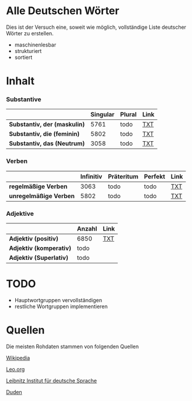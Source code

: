 # Alle Deutschen Wörter

Dies ist der Versuch eine, soweit wie möglich, vollständige Liste deutscher Wörter zu erstellen.

- maschinenlesbar
- strukturiert
- sortiert 

# Inhalt

### Substantive 

<table>
  <thead>
    <tr>
      <th></th>
      <th><b>Singular</b></th>
      <th><b>Plural<b></th>
      <th><b>Link</b>
    </tr>
  </thead>
  <tbody>
    <tr>
      <td><b>Substantiv, der (maskulin)<b></td>
      <td>5761</td>
      <td>todo</td>
      <td><a href="https://github.com/cpos/AlleDeutschenWoerter/blob/main/Substantive/substantiv_singular_der.txt">TXT</a>
    </tr>
    <tr>
      <td><b>Substantiv, die (feminin)</b></td>
      <td>5802</td>
      <td>todo</td>
      <td><a href="https://github.com/cpos/AlleDeutschenWoerter/blob/main/Substantive/substantiv_singular_die.txt">TXT</a>
    </tr>
    <tr>
      <td><b>Substantiv, das (Neutrum)</b></td>
      <td>3058</td>
      <td>todo</td>
      <td><a href="https://github.com/cpos/AlleDeutschenWoerter/blob/main/Substantive/substantiv_singular_das.txt">TXT</a>
    </tr>
  </tbody>
</table>

### Verben 

<table>
  <thead>
    <tr>
      <th></th>
      <th><b>Infinitiv</b></th>
      <th><b>Präteritum<b></th>
      <th><b>Perfekt</b></th>
      <th><b>Link</b></th>
    </tr>
  </thead>
  <tbody>
    <tr>
      <td><b>regelmäßige Verben<b></td>
      <td>3063</td>
      <td>todo</td>
      <td>todo</td>
      <td><a href="https://github.com/cpos/AlleDeutschenWoerter/blob/main/Verben/Verben_regelmaesig.txt">TXT</a>
    </tr>
    <tr>
      <td><b>unregelmäßige Verben</b></td>
      <td>5802</td>
      <td>todo</td>
      <td>todo</td>
      <td><a href="https://github.com/cpos/AlleDeutschenWoerter/blob/main/Verben/Verben_unregelmae%C3%9Fig_Infinitiv.txt">TXT</a>
    </tr>
  </tbody>
</table>

### Adjektive 

<table>
  <thead>
    <tr>
      <th></th>
      <th><b>Anzahl</b></th>
      <th><b>Link</b></th>
    </tr>
  </thead>
  <tbody>
    <tr>
      <td><b>Adjektiv (positiv)<b></td>
      <td>6850</td>
      <td><a href="https://github.com/cpos/AlleDeutschenWoerter/blob/main/Adjektive/Adjektive.txt">TXT</a>
    </tr>
    <tr>
      <td><b>Adjektiv (komperativ)</b></td>
      <td>todo</td>
    </tr>
    <tr>
    <td><b>Adjektiv (Superlativ)</b></td>
      <td>todo</td>
    </tr>
  </tbody>
</table>

# TODO 

- Hauptwortgruppen vervollständigen
- restliche Wortgruppen implementieren

# Quellen

Die meisten Rohdaten stammen von folgenden Quellen

[Wikipedia](https://de.wikipedia.org/wiki/Wikipedia:Hauptseite)

[Leo.org](https://dict.leo.org/)

[Leibnitz Institut für deutsche Sprache](https://www.ids-mannheim.de/)

[Duden](https://duden.de)


